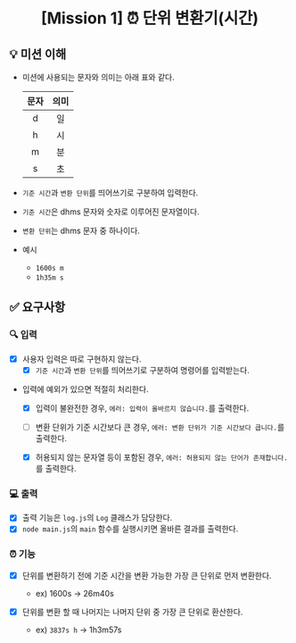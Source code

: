 <h1 align="middle"><strong>[Mission 1]</strong> ⏰&nbsp;단위 변환기(시간)</h1>

## 💡 미션 이해

- 미션에 사용되는 문자와 의미는 아래 표와 같다.

  | 문자 | 의미 |
  | :--: | :--: |
  |  d   |  일  |
  |  h   |  시  |
  |  m   |  분  |
  |  s   |  초  |

-  `기준 시간`과 `변환 단위`를 띄어쓰기로 구분하여 입력한다.
  - `기준 시간`은 dhms 문자와 숫자로 이루어진 문자열이다.
  - `변환 단위`는 dhms 문자 중 하나이다.
  - 예시
    - `1600s m`
    - `1h35m s`



## ✅ 요구사항

### 🔍 입력

- [x] 사용자 입력은 따로 구현하지 않는다.
  - [x]  `기준 시간`과 `변환 단위`를 띄어쓰기로 구분하여 명령어를 입력받는다.

- 입력에 예외가 있으면 적절히 처리한다.

  - [x] 입력이 불완전한 경우, `에러: 입력이 올바르지 않습니다.`를 출력한다.
  - [ ] 변환 단위가 기준 시간보다 큰 경우, `에러: 변환 단위가 기준 시간보다 큽니다.`를 출력한다.

  - [x] 허용되지 않는 문자열 등이 포함된 경우, `에러: 허용되지 않는 단어가 존재합니다.`를 출력한다.

### 💻 출력

- [x] 출력 기능은 `log.js`의 `Log` 클래스가 담당한다.
- [x]  `node main.js`의 `main` 함수를 실행시키면 올바른 결과를 출력한다.

### ⏰ 기능

- [x] 단위를 변환하기 전에 기준 시간을 변환 가능한 가장 큰 단위로 먼저 변환한다.
  - ex) 1600s → 26m40s

- [x] 단위를 변환 할 때 나머지는 나머지 단위 중 가장 큰 단위로 환산한다.

  - ex) `3837s h` → 1h3m57s

